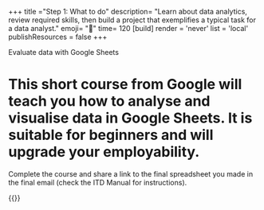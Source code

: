 +++
title ="Step 1: What to do"
description= "Learn about data analytics, review required skills, then build a project that exemplifies a typical task for a data analyst."
emoji= "🤖"
time= 120
[build]
  render = 'never'
  list = 'local'
  publishResources = false 
+++

Evaluate data with Google Sheets

This short course from Google will teach you how to analyse and visualise data in Google Sheets. It is suitable for beginners and will upgrade your employability. 
=======

Complete the course and share a link to the final spreadsheet you made in the final email (check the ITD Manual for instructions).

{{<blocklink
  src="https://applieddigitalskills.withgoogle.com/c/college-and-continuing-education/en/try-a-career-in-data-analytics/details.html"
  name="Try a Career in Data Analytics"
  caption="Google Applied Digital Skills"
  time="90">}}
